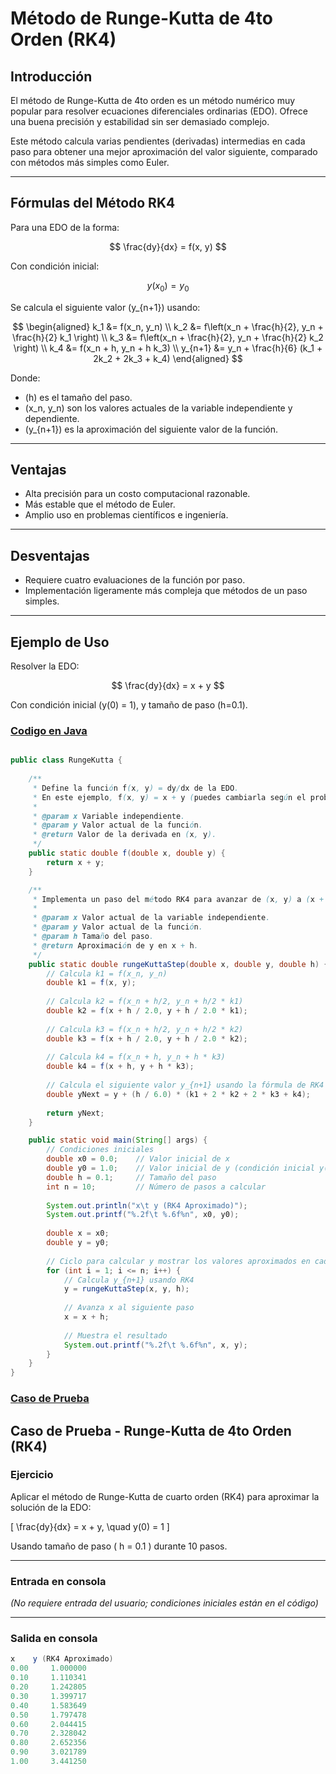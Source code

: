# Método de Runge-Kutta de 4to Orden (RK4)

## Introducción

El método de Runge-Kutta de 4to orden es un método numérico muy popular para resolver ecuaciones diferenciales ordinarias (EDO). Ofrece una buena precisión y estabilidad sin ser demasiado complejo.

Este método calcula varias pendientes (derivadas) intermedias en cada paso para obtener una mejor aproximación del valor siguiente, comparado con métodos más simples como Euler.

---

## Fórmulas del Método RK4

Para una EDO de la forma:

$$
\frac{dy}{dx} = f(x, y)
$$

Con condición inicial:

$$
y(x_0) = y_0
$$

Se calcula el siguiente valor \(y_{n+1}\) usando:

$$
\begin{aligned}
k_1 &= f(x_n, y_n) \\
k_2 &= f\left(x_n + \frac{h}{2}, y_n + \frac{h}{2} k_1 \right) \\
k_3 &= f\left(x_n + \frac{h}{2}, y_n + \frac{h}{2} k_2 \right) \\
k_4 &= f(x_n + h, y_n + h k_3) \\
y_{n+1} &= y_n + \frac{h}{6} (k_1 + 2k_2 + 2k_3 + k_4)
\end{aligned}
$$

Donde:

- \(h\) es el tamaño del paso.
- \(x_n, y_n\) son los valores actuales de la variable independiente y dependiente.
- \(y_{n+1}\) es la aproximación del siguiente valor de la función.

---

## Ventajas

- Alta precisión para un costo computacional razonable.
- Más estable que el método de Euler.
- Amplio uso en problemas científicos e ingeniería.

---

## Desventajas

- Requiere cuatro evaluaciones de la función por paso.
- Implementación ligeramente más compleja que métodos de un paso simples.

---

## Ejemplo de Uso

Resolver la EDO:

$$
\frac{dy}{dx} = x + y
$$

Con condición inicial \(y(0) = 1\), y tamaño de paso \(h=0.1\).

### [Codigo en Java](Método_de_RungeKutta.java)

```java

public class RungeKutta {
    
    /**
     * Define la función f(x, y) = dy/dx de la EDO.
     * En este ejemplo, f(x, y) = x + y (puedes cambiarla según el problema).
     *
     * @param x Variable independiente.
     * @param y Valor actual de la función.
     * @return Valor de la derivada en (x, y).
     */
    public static double f(double x, double y) {
        return x + y;
    }

    /**
     * Implementa un paso del método RK4 para avanzar de (x, y) a (x + h, y_{n+1}).
     *
     * @param x Valor actual de la variable independiente.
     * @param y Valor actual de la función.
     * @param h Tamaño del paso.
     * @return Aproximación de y en x + h.
     */
    public static double rungeKuttaStep(double x, double y, double h) {
        // Calcula k1 = f(x_n, y_n)
        double k1 = f(x, y);
        
        // Calcula k2 = f(x_n + h/2, y_n + h/2 * k1)
        double k2 = f(x + h / 2.0, y + h / 2.0 * k1);
        
        // Calcula k3 = f(x_n + h/2, y_n + h/2 * k2)
        double k3 = f(x + h / 2.0, y + h / 2.0 * k2);
        
        // Calcula k4 = f(x_n + h, y_n + h * k3)
        double k4 = f(x + h, y + h * k3);
        
        // Calcula el siguiente valor y_{n+1} usando la fórmula de RK4
        double yNext = y + (h / 6.0) * (k1 + 2 * k2 + 2 * k3 + k4);
        
        return yNext;
    }

    public static void main(String[] args) {
        // Condiciones iniciales
        double x0 = 0.0;    // Valor inicial de x
        double y0 = 1.0;    // Valor inicial de y (condición inicial y(x0) = y0)
        double h = 0.1;     // Tamaño del paso
        int n = 10;         // Número de pasos a calcular
        
        System.out.println("x\t y (RK4 Aproximado)");
        System.out.printf("%.2f\t %.6f%n", x0, y0);
        
        double x = x0;
        double y = y0;
        
        // Ciclo para calcular y mostrar los valores aproximados en cada paso
        for (int i = 1; i <= n; i++) {
            // Calcula y_{n+1} usando RK4
            y = rungeKuttaStep(x, y, h);
            
            // Avanza x al siguiente paso
            x = x + h;
            
            // Muestra el resultado
            System.out.printf("%.2f\t %.6f%n", x, y);
        }
    }
}


```

### [Caso de Prueba](Casos_de_Prueba) 

## Caso de Prueba - Runge-Kutta de 4to Orden (RK4)

### **Ejercicio**
Aplicar el método de Runge-Kutta de cuarto orden (RK4) para aproximar la solución de la EDO:

\[
\frac{dy}{dx} = x + y, \quad y(0) = 1
\]

Usando tamaño de paso \( h = 0.1 \) durante 10 pasos.

---

### **Entrada en consola**
*(No requiere entrada del usuario; condiciones iniciales están en el código)*

---

### **Salida en consola**
```java
x	 y (RK4 Aproximado)
0.00	 1.000000
0.10	 1.110341
0.20	 1.242805
0.30	 1.399717
0.40	 1.583649
0.50	 1.797478
0.60	 2.044415
0.70	 2.328042
0.80	 2.652356
0.90	 3.021789
1.00	 3.441250

```

